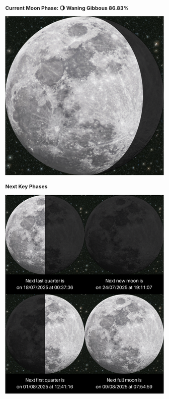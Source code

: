 ### Current Moon Phase: 🌖 Waning Gibbous 86.83%
![Moon Phase](moonphase.png)
### Next Key Phases
![Gallery](gallery.png)